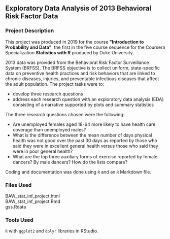 ## Exploratory Data Analysis of 2013 Behavioral Risk Factor Data

### Project Description

This project was produced in 2019 for the course **"Introduction to Probability and Data"**, the first in the five course sequence for the Coursera Specialization **Statistics with R** produced by Duke University.

2013 data was provided from the Behavioral Risk Factor Surveillance System (BRFSS).  The BRFSS objective is to collect uniform, state-specific data on preventive health practices and risk behaviors that are linked to chronic diseases, injuries, and preventable infectious diseases that affect the adult population.  The project tasks were to:

- develop three research questions
- address each research question with an exploratory data analysis (EDA) consisting of a narrative supported by plots and summary statistics

The three research questions chosen were the following:

- Are unemployed females aged 18-64 more likely to have health care coverage than unemployed males?
- What is the difference between the mean number of days physical health was not good over the past 30 days as reported by those who said they were in excellent general health versus those who said they were in poor general health? 
- What are the top three auxiliary forms of exercise reported by female dancers? By male dancers? How do the lists compare?

Coding and documentation was done using `R` and an `R` Markdown file.

### Files Used

BAW_stat_inf_project.html    
BAW_stat_inf_project.Rmd   
gss.Rdata   


### Tools Used

`R` with `ggplot2` and `dplyr` libraries in RStudio.